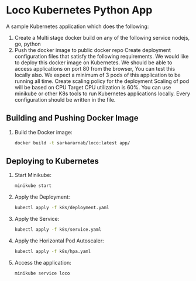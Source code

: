# Loco Kubernetes Python App
A sample Kubernetes application which does the following:
1. Create a Multi stage docker build on any of the following service nodejs, go, python
2. Push the docker image to public docker repo
Create deployment configuration files that satisfy the following requirements.
We would like to deploy this docker image on Kubernetes.
We should be able to access applications on port 80 from the browser, You can test this locally also.
We expect a minimum of 3 pods of this application to be running all time.
Create scaling policy for the deployment
Scaling of pod will be based on CPU
Target CPU utilization is 60%.
You can use minikube or other K8s tools to run Kubernetes applications locally. Every configuration should be written in the file.


## Building and Pushing Docker Image

1. Build the Docker image:
   ```sh
   docker build -t sarkararnab/loco:latest app/


## Deploying to Kubernetes
1. Start Minikube:
    ```sh
    minikube start

2. Apply the Deployment:
    ```sh
    kubectl apply -f k8s/deployment.yaml

3. Apply the Service:
    ```sh
    kubectl apply -f k8s/service.yaml

4. Apply the Horizontal Pod Autoscaler:
    ```sh
    kubectl apply -f k8s/hpa.yaml

4. Access the application:
    ```sh
    minikube service loco